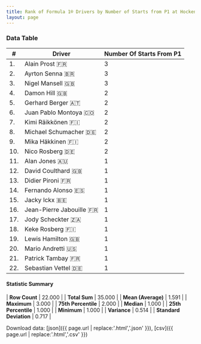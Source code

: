 ```yaml
---
title: Rank of Formula 1® Drivers by Number of Starts from P1 at Hockenheimring
layout: page
---
```


<canvas id="chart" width="400" height="180"></canvas>
<script>
var data = {
    "datasets": [
        {
            "backgroundColor": [
                "#f3a935",
                "#f3a935",
                "#f3a935",
                "#f3a935",
                "#f3a935",
                "#f3a935",
                "#f3a935",
                "#f3a935",
                "#f3a935",
                "#f3a935",
                "#f3a935",
                "#f3a935",
                "#f3a935",
                "#f3a935",
                "#f3a935",
                "#f3a935",
                "#f3a935",
                "#f3a935",
                "#f3a935",
                "#f3a935",
                "#f3a935",
                "#f3a935"
            ],
            "borderColor": [
                "#f68639",
                "#f68639",
                "#f68639",
                "#f68639",
                "#f68639",
                "#f68639",
                "#f68639",
                "#f68639",
                "#f68639",
                "#f68639",
                "#f68639",
                "#f68639",
                "#f68639",
                "#f68639",
                "#f68639",
                "#f68639",
                "#f68639",
                "#f68639",
                "#f68639",
                "#f68639",
                "#f68639",
                "#f68639"
            ],
            "borderWidth": 1,
            "data": [
                3.0,
                3.0,
                3.0,
                2.0,
                2.0,
                2.0,
                2.0,
                2.0,
                2.0,
                2.0,
                1.0,
                1.0,
                1.0,
                1.0,
                1.0,
                1.0,
                1.0,
                1.0,
                1.0,
                1.0,
                1.0,
                1.0
            ],
            "label": "Number Of Starts From P1"
        }
    ],
    "labels": [
        "Alain Prost",
        "Ayrton Senna",
        "Nigel Mansell",
        "Damon Hill",
        "Gerhard Berger",
        "Juan Pablo Montoya",
        "Kimi Räikkönen",
        "Michael Schumacher",
        "Mika Häkkinen",
        "Nico Rosberg",
        "Alan Jones",
        "David Coulthard",
        "Didier Pironi",
        "Fernando Alonso",
        "Jacky Ickx",
        "Jean-Pierre Jabouille",
        "Jody Scheckter",
        "Keke Rosberg",
        "Lewis Hamilton",
        "Mario Andretti",
        "Patrick Tambay",
        "Sebastian Vettel"
    ]
};
var options = {
  legend: {
    display: false
  },
  scales: {
    xAxes: [{
      ticks: {
        beginAtZero: true,
        maxRotation: 180,
        display: window.innerWidth > 800
      }
    }],
    yAxes: [{
      ticks: {
        beginAtZero: true
      }
    }]
  },
  onResize: function(chart, size) {
    chart.options.scales.xAxes[0].ticks.display = size.width > 800;
  }
};
var chart = new Chart("chart", {
    data: data,
    type: 'bar',
    options: options
});
</script>



### Data Table

| # | Driver | Number Of Starts From P1 |
|--|--|--|
| 1. | Alain Prost 🇫🇷 | 3 |
| 2. | Ayrton Senna 🇧🇷 | 3 |
| 3. | Nigel Mansell 🇬🇧 | 3 |
| 4. | Damon Hill 🇬🇧 | 2 |
| 5. | Gerhard Berger 🇦🇹 | 2 |
| 6. | Juan Pablo Montoya 🇨🇴 | 2 |
| 7. | Kimi Räikkönen 🇫🇮 | 2 |
| 8. | Michael Schumacher 🇩🇪 | 2 |
| 9. | Mika Häkkinen 🇫🇮 | 2 |
| 10. | Nico Rosberg 🇩🇪 | 2 |
| 11. | Alan Jones 🇦🇺 | 1 |
| 12. | David Coulthard 🇬🇧 | 1 |
| 13. | Didier Pironi 🇫🇷 | 1 |
| 14. | Fernando Alonso 🇪🇸 | 1 |
| 15. | Jacky Ickx 🇧🇪 | 1 |
| 16. | Jean-Pierre Jabouille 🇫🇷 | 1 |
| 17. | Jody Scheckter 🇿🇦 | 1 |
| 18. | Keke Rosberg 🇫🇮 | 1 |
| 19. | Lewis Hamilton 🇬🇧 | 1 |
| 20. | Mario Andretti 🇺🇸 | 1 |
| 21. | Patrick Tambay 🇫🇷 | 1 |
| 22. | Sebastian Vettel 🇩🇪 | 1 |

#### Statistic Summary

| **Row Count** | 22.000 |
| **Total Sum** | 35.000 |
| **Mean (Average)** | 1.591 |
| **Maximum** | 3.000 |
| **75th Percentile** | 2.000 |
| **Median** | 1.000 |
| **25th Percentile** | 1.000 |
| **Minimum** | 1.000 |
| **Variance** | 0.514 |
| **Standard Deviation** | 0.717 |

Download data: [json]({{ page.url | replace:'.html','.json' }}), [csv]({{ page.url | replace:'.html','.csv' }})
